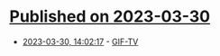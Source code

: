 # [Published on 2023-03-30](index.md)

* [2023-03-30, 14:02:17](https://lobste.rs/s/16cktv/gif_tv) - [GIF-TV](https://mle-online.com/projects/GIFTV/index.html)
